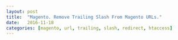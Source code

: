 ```yaml
---
layout: post
title:  "Magento. Remove Trailing Slash From Magento URLs."
date:   2016-11-18
categories: [magento, url, trailing, slash, redirect, htaccess]
---
```


<script src="https://gist.github.com/evgv/e7e84e84c46e027c3fff7396a13b3a43.js"></script>
